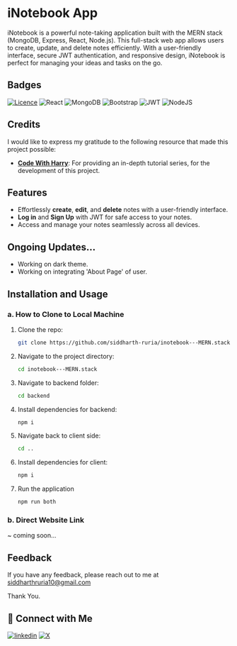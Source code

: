 
# iNotebook App
iNotebook is a powerful note-taking application built with the MERN stack (MongoDB, Express, React, Node.js). This full-stack web app allows users to create, update, and delete notes efficiently. With a user-friendly interface, secure JWT authentication, and responsive design, iNotebook is perfect for managing your ideas and tasks on the go.


## Badges




[![Licence](https://img.shields.io/github/license/Ileriayo/markdown-badges?style=for-the-badge)](./LICENSE)
![React](https://img.shields.io/badge/react-%2320232a.svg?style=for-the-badge&logo=react&logoColor=%2361DAFB)
![MongoDB](https://img.shields.io/badge/MongoDB-%234ea94b.svg?style=for-the-badge&logo=mongodb&logoColor=white)
![Bootstrap](https://img.shields.io/badge/bootstrap-%238511FA.svg?style=for-the-badge&logo=bootstrap&logoColor=white)
![JWT](https://img.shields.io/badge/JWT-black?style=for-the-badge&logo=JSON%20web%20tokens)
![NodeJS](https://img.shields.io/badge/node.js-6DA55F?style=for-the-badge&logo=node.js&logoColor=white)
## Credits

I would like to express my gratitude to the following resource that made this project possible:

- **[Code With Harry](https://www.youtube.com/@CodeWithHarry)**: For providing an in-depth tutorial series, for the development of this project.




## Features

- Effortlessly **create**, **edit**, and **delete** notes with a user-friendly interface.
- **Log in** and **Sign Up** with JWT for safe access to your notes.
- Access and manage your notes seamlessly across all devices.

## Ongoing Updates...

- Working on dark theme.
- Working on integrating 'About Page' of user.


## Installation and Usage

### a. How to Clone to Local Machine

1. Clone the repo:
   ```bash
   git clone https://github.com/siddharth-ruria/inotebook---MERN.stack.git
   ```

2. Navigate to the project directory:
   ```bash
   cd inotebook---MERN.stack
   ```

4. Navigate to backend folder:
   ```bash
   cd backend
   ``` 
4. Install dependencies for backend:
   ```bash
   npm i
   ```

5. Navigate back to client side:
   ```bash
   cd ..
   ```
6. Install dependencies for client:
   ```bash
   npm i
   ```
7. Run the application
   ```bash
   npm run both
   ```
### b. Direct Website Link
~ coming soon...
## Feedback

If you have any feedback, please reach out to me at siddharthruria10@gmail.com

Thank You.
## 🔗 Connect with Me
[![linkedin](https://img.shields.io/badge/linkedin-0A66C2?style=for-the-badge&logo=linkedin&logoColor=white)](https://www.linkedin.com/in/ruria-siddharth/)
[![X](https://img.shields.io/badge/X-%23000000.svg?style=for-the-badge&logo=X&logoColor=white)](https://x.com/ruriaxcodes)


